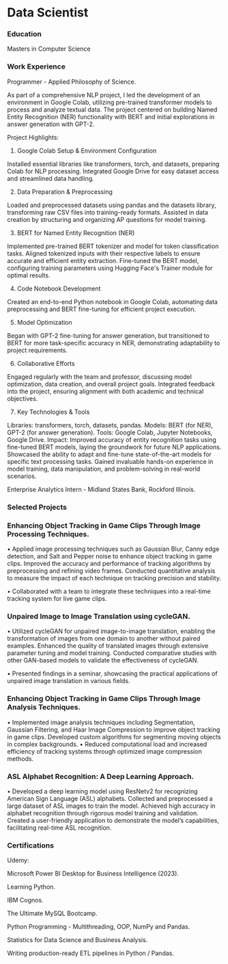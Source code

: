 # Data Scientist

### Education
Masters in Computer Science

### Work Experience
Programmer - Applied Philosophy of Science.

As part of a comprehensive NLP project, I led the development of an environment in Google Colab, utilizing pre-trained transformer models to process and analyze textual data. The project centered on building Named Entity Recognition (NER) functionality with BERT and initial explorations in answer generation with GPT-2.
    
 Project Highlights:
    
1. Google Colab Setup & Environment Configuration
    
Installed essential libraries like transformers, torch, and datasets, preparing Colab for NLP processing.
    Integrated Google Drive for easy dataset access and streamlined data handling.
   
2. Data Preparation & Preprocessing
    
 Loaded and preprocessed datasets using pandas and the datasets library, transforming raw CSV files into training-ready formats.
    Assisted in data creation by structuring and organizing AP questions for model training.
    
3. BERT for Named Entity Recognition (NER)
    
 Implemented pre-trained BERT tokenizer and model for token classification tasks.
    Aligned tokenized inputs with their respective labels to ensure accurate and efficient entity extraction.
    Fine-tuned the BERT model, configuring training parameters using Hugging Face's Trainer module for optimal results.

4. Code Notebook Development
    
Created an end-to-end Python notebook in Google Colab, automating data preprocessing and BERT fine-tuning for efficient project execution.
    
5. Model Optimization
    
Began with GPT-2 fine-tuning for answer generation, but transitioned to BERT for more task-specific accuracy in NER, demonstrating adaptability to project requirements.
    
6. Collaborative Efforts
    
 Engaged regularly with the team and professor, discussing model optimization, data creation, and overall project goals.
    Integrated feedback into the project, ensuring alignment with both academic and technical objectives.

 7. Key Technologies & Tools
    
Libraries: transformers, torch, datasets, pandas.
    Models: BERT (for NER), GPT-2 (for answer generation).
    Tools: Google Colab, Jupyter Notebooks, Google Drive.
    Impact:
    Improved accuracy of entity recognition tasks using fine-tuned BERT models, laying the groundwork for future NLP applications.
    Showcased the ability to adapt and fine-tune state-of-the-art models for specific text processing tasks.
    Gained invaluable hands-on experience in model training, data manipulation, and problem-solving in real-world scenarios.

    
Enterprise Analytics Intern - Midland States Bank, Rockford Illinois.
  

### Selected Projects
### Enhancing Object Tracking in Game Clips Through Image Processing Techniques.

  •	Applied image processing techniques such as Gaussian Blur, Canny edge detection, and Salt and Pepper noise to enhance object tracking in game clips. Improved the accuracy and performance of tracking algorithms by preprocessing and refining video frames. Conducted quantitative analysis to measure the impact of each technique on tracking precision and stability. 
  
  • Collaborated with a team to integrate these techniques into a real-time tracking system for live game clips.



### Unpaired Image to Image Translation using cycleGAN.

  •	Utilized cycleGAN for unpaired image-to-image translation, enabling the transformation of images from one domain to another without paired examples. Enhanced the quality of translated images through extensive parameter tuning and model training. Conducted comparative studies with other GAN-based models to validate the effectiveness of cycleGAN. 
  
  •	Presented findings in a seminar, showcasing the practical applications of unpaired image translation in various fields.



### Enhancing Object Tracking in Game Clips Through Image Analysis Techniques.

  •	Implemented image analysis techniques including Segmentation, Gaussian Filtering, and Haar Image Compression to improve object tracking in game clips. Developed custom algorithms for segmenting moving objects in complex backgrounds.
  •	Reduced computational load and increased efficiency of tracking systems through optimized image compression methods.



### ASL Alphabet Recognition: A Deep Learning Approach.

  •	Developed a deep learning model using ResNetv2 for recognizing American Sign Language (ASL) alphabets. Collected and preprocessed a large dataset of ASL images to train the model. Achieved high accuracy in alphabet recognition through rigorous model training and validation. Created a user-friendly application to demonstrate the model’s capabilities, facilitating real-time ASL recognition.


### Certifications
  Udemy:


 Microsoft Power BI Desktop for Business Intelligence (2023).

 Learning Python.

 IBM Cognos.

 The Ultimate MySQL Bootcamp.

 Python Programming - Multithreading, OOP, NumPy and Pandas.

 Statistics for Data Science and Business Analysis.

 Writing production-ready ETL pipelines in Python / Pandas.





